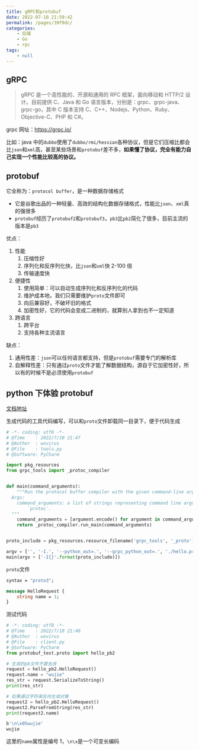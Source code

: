 ```yaml
---
title: gRPC和protobuf
date: 2022-07-10 21:59:42
permalink: /pages/39f9dc/
categories:
    - 后端
    - Go
    - rpc
tags:
    - null
---
```


## gRPC

> gRPC 是一个高性能的、开源和通用的 RPC 框架，面向移动和 HTTP/2 设计。目前提供 C、Java 和 Go 语言版本，分别是：grpc、grpc-java、grpc-go，其中 C 版本支持 C、C++、Nodejs、Python、Ruby、Objective-C、PHP 和 C#。

grpc 网址：https://grpc.io/

比如：java 中的`dubbo`使用了`dubbo/rmi/hessian`各种协议，但是它们压缩比都会比`json`和`xml`高，甚至某些场景和`protobuf`差不多，**如果懂了协议，完全有能力自己实现一个性能比较高的协议。**

## protobuf

它全称为：`protocol buffer`，是一种数据存储格式

-   它是谷歌出品的一种轻量、高效的结构化数据存储格式，性能比`json`、`xml`真的强很多
-   `protobuf`经历了`protobuf2`和`protobuf3`，`pb3`比`pb2`简化了很多，目前主流的版本是`pb3`

优点：

1.  性能
    1.  压缩性好
    2.  序列化和反序列化快，比`json`和`xml`快 2-100 倍
    3.  传输速度快
2.  便捷性
    1.  使用简单：可以自动生成序列化和反序列化的代码
    2.  维护成本地，我们只需要维护`proto`文件即可
    3.  向后兼容好，不破坏旧的格式
    4.  加密性好，它的代码会变成二进制的，就算别人拿到也不一定知道
3.  跨语言
    1.  跨平台
    2.  支持各种主流语言

缺点：

1.  通用性差：`json`可以任何语言都支持，但是`protobuf`需要专门的解析库
2.  自解释性差：只有通过`proto`文件才能了解数据结构，源自于它加密性好，所以有的时候不是必须使用`protobuf`

## python 下体验 protobuf

[文档地址](https://grpc.io/docs/languages/python/quickstart/)

生成代码的工具代码编写，可以和`proto`文件卸载同一目录下，便于代码生成

```python
# -*- coding: utf8 -*-
# @Time    : 2022/7/10 21:47
# @Author  : wxvirus
# @File    : tools.py
# @Software: PyCharm

import pkg_resources
from grpc_tools import _protoc_compiler


def main(command_arguments):
    """Run the protocol buffer compiler with the given command-line arguments.
  Args:
    command_arguments: a list of strings representing command line arguments to
        `protoc`.
  """
    command_arguments = [argument.encode() for argument in command_arguments]
    return _protoc_compiler.run_main(command_arguments)


proto_include = pkg_resources.resource_filename('grpc_tools', '_proto')

argv = ['', '-I.', '--python_out=.', '--grpc_python_out=.', './hello.proto']
main(argv + ['-I{}'.format(proto_include)])

```

`proto`文件

```protobuf
syntax = "proto3";

message HelloRequest {
    string name = 1;
}
```

测试代码

```python
# -*- coding: utf8 -*-
# @Time    : 2022/7/10 21:40
# @Author  : wxvirus
# @File    : client.py
# @Software: PyCharm
from protobuf_test.proto import hello_pb2

# 生成的pb文件不要去改
request = hello_pb2.HelloRequest()
request.name = "wujie"
res_str = request.SerializeToString()
print(res_str)

# 如果通过字符串反向生成对象
request2 = hello_pb2.HelloRequest()
request2.ParseFromString(res_str)
print(request2.name)

```

```bash
b'\n\x05wujie'
wujie
```

这里的`name`属性是编号 1，`\n\x`是一个可变长编码
